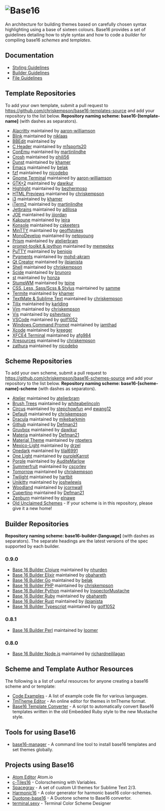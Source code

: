 # ![Base16](logo.png)

An architecture for building themes based on  carefully chosen syntax highlighting using a base of sixteen colours. Base16 provides a set of guidelines detailing how to style syntax and how to code a _builder_ for compiling base16 _schemes_ and _templates_.

## Documentation
* [Styling Guidelines](https://github.com/chriskempson/base16/blob/master/styling.md)
* [Builder Guidelines](https://github.com/chriskempson/base16/blob/master/builder.md)
* [File Guidelines](https://github.com/chriskempson/base16/blob/master/file.md)

## Template Repositories

To add your own template, submit a pull request to https://github.com/chriskempson/base16-templates-source and add your repository to the list below. **Repository naming scheme: base16-[template-name]** (with dashes as separators).

* [Alacritty](https://github.com/aaron-williamson/base16-alacritty) maintained by [aaron-williamson](https://github.com/aaron-williamson)
* [Blink](https://github.com/niklaas/base16-blink) maintained by [niklaas](https://github.com/niklaas)
* [BBEdit](https://github.com/hrbn/base16-bbedit) maintained by [](https://github.com/hrbn)
* [C Header](https://github.com/m1sports20/base16-c_header) maintained by [m1sports20](https://github.com/m1sports20)
* [ConEmu](https://github.com/martinlindhe/base16-conemu) maintained by [martinlindhe](https://github.com/martinlindhe)
* [Crosh](https://github.com/philj56/base16-crosh) maintained by [philj56](https://github.com/philj56)
* [Dunst](https://github.com/khamer/base16-dunst) maintained by [khamer](https://github.com/khamer)
* [Emacs](https://github.com/belak/base16-emacs) maintained by [belak](https://github.com/belak)
* [fzf](https://github.com/nicodebo/base16-fzf) maintained by [nicodebo](https://github.com/nicodebo)
* [Gnome Terminal](https://github.com/aaron-williamson/base16-gnome-terminal) maintained by [aaron-williamson](https://github.com/aaron-williamson)
* [GTK+2](https://github.com/dawikur/base16-gtk2) maintained by [dawikur](https://github.com/dawikur)
* [Highlight](https://github.com/bezhermoso/base16-highlight) maintained by [bezhermoso](https://github.com/bezhermoso)
* [HTML Previews](https://github.com/chriskempson/base16-html-preview) maintained by [chriskempson](https://github.com/chriskempson)
* [i3](https://github.com/khamer/base16-i3) maintained by [khamer](https://github.com/khamer)
* [iTerm2](https://github.com/martinlindhe/base16-iterm2) maintained by [martinlindhe](https://github.com/martinlindhe)
* [Jetbrains](https://github.com/adilosa/base16-jetbrains) maintained by [adilosa](https://github.com/adilosa)
* [JOE](https://github.com/jjjordan/base16-joe) maintained by [jjjordan](https://github.com/jjjordan)
* [Kakoune](https://github.com/leira/base16-kakoune) maintained by [leira](https://github.com/leira)
* [Konsole](https://github.com/cskeeters/base16-konsole) maintained by [cskeeters](https://github.com/cskeeters)
* [MinTTY](https://github.com/geoffstokes/base16-mintty) maintained by [geoffstokes](https://github.com/geoffstokes)
* [MonoDevelop](https://github.com/netpyoung/base16-monodevelop) maintained by [netpyoung](https://github.com/netpyoung)
* [Prism](https://github.com/atelierbram/base16-prism) maintained by [atelierbram](https://github.com/atelierbram)
* [prompt-toolkit & ipython](https://github.com/memeplex/base16-prompt-toolkit) maintained by [memeplex](https://github.com/memeplex)
* [PuTTY](https://github.com/benjojo/base-16-putty) maintained by [benjojo](https://github.com/benjojo)
* [Pygments](https://github.com/mohd-akram/base16-pygments) maintained by [mohd-akram](https://github.com/mohd-akram)
* [Qt Creator](https://github.com/ilpianista/base16-qtcreator) maintained by [ilpianista](https://github.com/ilpianista)
* [Shell](https://github.com/chriskempson/base16-shell) maintained by [chriskempson](https://github.com/chriskempson)
* [Scide](https://github.com/brunoro/base16-scide) maintained by [brunoro](https://github.com/brunoro)
* [st](https://github.com/honza/base16-st) maintained by [honza](https://github.com/honza)
* [StumpWM](https://github.com/tpine/base16-stumpwm) maintained by [tpine](https://github.com/tpine)
* [CSS, Less, Sass/Scss & Stylus](https://github.com/samme/base16-styles) maintained by [samme](https://github.com/samme)
* [Termite](https://github.com/khamer/base16-termite) maintained by [khamer](https://github.com/khamer)
* [TextMate & Sublime Text](https://github.com/chriskempson/base16-textmate) maintained by [chriskempson](https://github.com/chriskempson)
* [Tilix](https://github.com/karlding/base16-tilix) maintained by [karlding](https://github.com/karlding)
* [Vim](https://github.com/chriskempson/base16-vim) maintained by [chriskempson](https://github.com/chriskempson)
* [Vis](https://github.com/pshevtsov/base16-vis) maintained by [pshevtsov](https://github.com/pshevtsov)
* [VSCode](https://github.com/golf1052/base16-vscode) maintained by [golf1052](https://github.com/golf1052)
* [Windows Command Prompt](https://github.com/iamthad/base16-windows-command-prompt) maintained by [iamthad](https://github.com/iamthad)
* [Xcode](https://github.com/kreeger/base16-xcode) maintained by [kreeger](https://github.com/kreeger)
* [XFCE4 Terminal](https://github.com/afg984/base16-xfce4-terminal) maintained by [afg984](https://github.com/afg984)
* [Xresources](https://github.com/chriskempson/base16-xresources) maintained by [chriskempson](https://github.com/chriskempson)
* [zathura](https://github.com/nicodebo/base16-zathura) maintained by [nicodebo](https://github.com/nicodebo)

## Scheme Repositories

To add your own scheme, submit a pull request to https://github.com/chriskempson/base16-schemes-source and add your repository to the list below. **Repository naming scheme: base16-[scheme-name]-scheme** (with dashes as separators).

* [Atelier](https://github.com/atelierbram/base16-atelier-schemes) maintained by [atelierbram](https://github.com/atelierbram)
* [Brush Trees](https://github.com/whiteabelincoln/base16-brushtrees-scheme) maintained by [whiteabelincoln](https://github.com/whiteabelincoln)
* [Circus](https://github.com/stepchowfun/base16-circus-scheme) maintained by [stepchowfun](https://github.com/stepchowfun) and [ewang12](https://github.com/ewang12)
* [Default](https://github.com/chriskempson/base16-default-scheme) maintained by [chriskempson](https://github.com/chriskempson)
* [Dracula](https://github.com/dracula/base16-dracula-scheme) maintained by [mikebarkmin](https://github.com/mikebarkmin)
* [Github](https://github.com/Defman21/base16-github-scheme) maintained by [Defman21](https://github.com/Defman21)
* [Gruvbox](https://github.com/dawikur/base16-gruvbox-scheme) maintained by [dawikur](https://github.com/dawikur)
* [Materia](https://github.com/Defman21/base16-materia) maintained by [Defman21](https://github.com/Defman21)
* [Material Theme](https://github.com/ntpeters/base16-materialtheme-scheme) maintained by [ntpeters](https://github.com/ntpeters)
* [Mexico-Light](https://github.com/drzel/base16-mexico-light-scheme) maintained by [drzel](https://github.com/drzel)
* [Onedark](https://github.com/tilal6991/base16-onedark-scheme) maintained by [tilal6991](https://github.com/tilal6991)
* [One Light](https://github.com/purpleKarrot/base16-one-light-scheme) maintained by [purpleKarrot](https://github.com/purpleKarrot)
* [Porple](https://github.com/AuditeMarlow/base16-porple-scheme) maintained by [AuditeMarlow](https://github.com/AuditeMarlow)
* [Summerfruit](https://github.com/cscorley/base16-summerfruit-scheme) maintained by [cscorley](https://github.com/cscorley)
* [Tomorrow](https://github.com/chriskempson/base16-tomorrow-scheme) maintained by [chriskempson](https://github.com/chriskempson)
* [Twilight](https://github.com/hartbit/base16-twilight-scheme) maintained by [hartbit](https://github.com/hartbit)
* [Unikitty](https://github.com/joshwlewis/base16-unikitty) maintained by [joshwlewis](https://github.com/joshwlewis)
* [Woodland](https://github.com/jcornwall/base16-woodland-scheme) maintained by [jcornwall](https://github.com/jcornwall)
* [Cupertino](https://github.com/Defman21/base16-cupertino) maintained by [Defman21](https://github.com/Defman21)
* [Zenburn](https://github.com/elnawe/base16-zenburn-scheme) maintained by [elnawe](https://github.com/elnawe)
* [Old Unclaimed Schemes](https://github.com/chriskempson/base16-unclaimed-schemes) - If your scheme is in this repository, please give it a new home!

## Builder Repositories

**Repository naming scheme: base16-builder-[language]** (with dashes as separators). The separate headings are the latest versions of the spec supported by each builder.

### 0.9.0
* [Base 16 Builder Clojure](https://github.com/nhurden/base16-builder-clojure) maintained by [nhurden](https://github.com/nhurden)
* [Base 16 Builder Elixir](https://github.com/obahareth/base16-builder-elixir) maintained by [obahareth](https://github.com/obahareth)
* [Base 16 Builder Go](https://github.com/belak/base16-builder-go) maintained by [belak](https://github.com/belak)
* [Base 16 Builder PHP](https://github.com/chriskempson/base16-builder-php) maintained by [chriskempson](https://github.com/chriskempson)
* [Base 16 Builder Python](https://github.com/InspectorMustache/base16-builder-python) maintained by [InspectorMustache](https://github.com/InspectorMustache)
* [Base 16 Builder Ruby](https://github.com/obahareth/base16-builder-ruby) maintained by [obahareth](https://github.com/obahareth)
* [Base 16 Builder Rust](https://github.com/ilpianista/base16-builder-rust) maintained by [ilpianista](https://github.com/ilpianista)
* [Base 16 Builder Typescript](https://github.com/golf1052/base16-builder-typescript) maintained by [golf1052](https://github.com/golf1052)

### 0.8.1

* [Base 16 Builder Perl](https://github.com/loomer/base16-builder-perl) maintained by [loomer](https://github.com/loomer)

### 0.8.0

* [Base 16 Builder Node.js](https://github.com/richardneililagan/base16-builder-node) maintained by [richardneililagan](https://github.com/richardneililagan)

## Scheme and Template Author Resources

The following is a list of useful resources for anyone creating a base16 scheme and or template:

* [Code Examples](https://github.com/chriskempson/base16-code-examples) - A list of example code file for various languages.
* [TmTheme Editor](http://tmtheme-editor.herokuapp.com) - An online editor for themes in tmTheme format.
* [Base16 Template Converter](https://github.com/ntpeters/base16-template-converter) - A script to automatically convert Base16 templates written in the old Embedded Ruby style to the new Mustache style.

## Tools for using Base16

* [base16-manager](https://github.com/AuditeMarlow/base16-manager) - A command line tool to install base16 templates and set themes globally.

## Projects using Base16

* [Atom Editor](https://atom.io/) Atom.io
* [c-Tiles16](https://github.com/atelierbram/c-tiles16) - Colorscheming with Variables.
* [Spacegray](https://github.com/kkga/spacegray) - A set of custom UI themes for Sublime Text 2/3.
* [Harmonic16](http://janniks.github.io/harmonic16) - A color generator for harmonic base16 color-schemes.
* [Duotone-base16](https://github.com/davidosomething/duotone-base16/) - A Duotone scheme to Base16 convertor.
* [terminal.sexy](https://terminal.sexy/) - Terminal Color Scheme Designer
